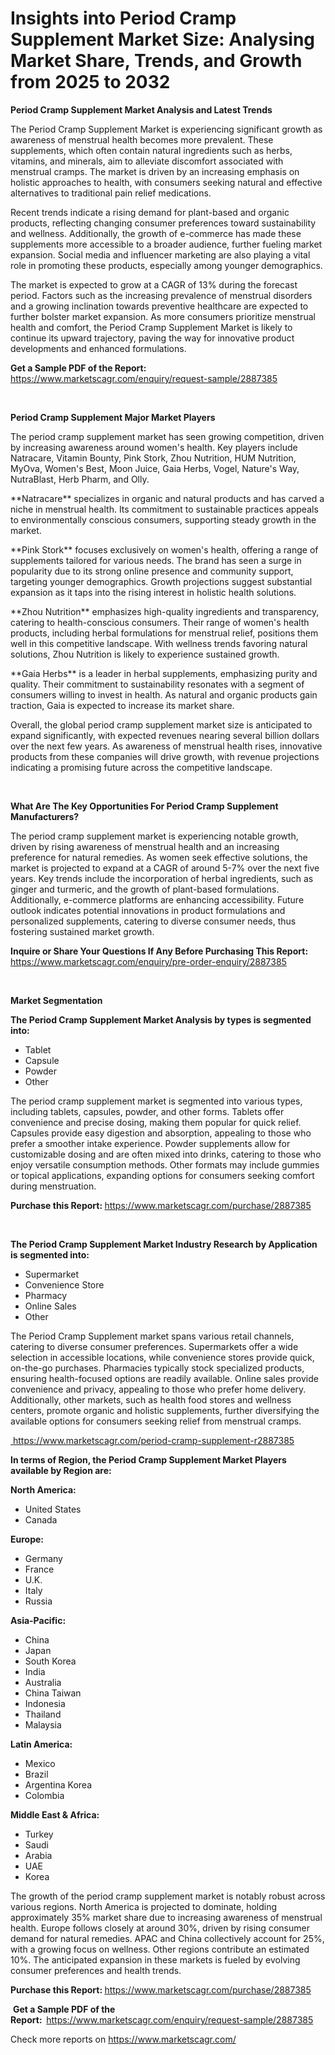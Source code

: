<p><h1>Insights into Period Cramp Supplement Market Size: Analysing Market Share, Trends, and Growth from 2025 to 2032</h1></p><p><strong>Period Cramp Supplement Market Analysis and Latest Trends</strong></p>
<p><p>The Period Cramp Supplement Market is experiencing significant growth as awareness of menstrual health becomes more prevalent. These supplements, which often contain natural ingredients such as herbs, vitamins, and minerals, aim to alleviate discomfort associated with menstrual cramps. The market is driven by an increasing emphasis on holistic approaches to health, with consumers seeking natural and effective alternatives to traditional pain relief medications.</p><p>Recent trends indicate a rising demand for plant-based and organic products, reflecting changing consumer preferences toward sustainability and wellness. Additionally, the growth of e-commerce has made these supplements more accessible to a broader audience, further fueling market expansion. Social media and influencer marketing are also playing a vital role in promoting these products, especially among younger demographics.</p><p>The market is expected to grow at a CAGR of 13% during the forecast period. Factors such as the increasing prevalence of menstrual disorders and a growing inclination towards preventive healthcare are expected to further bolster market expansion. As more consumers prioritize menstrual health and comfort, the Period Cramp Supplement Market is likely to continue its upward trajectory, paving the way for innovative product developments and enhanced formulations.</p></p>
<p><strong>Get a Sample PDF of the Report:&nbsp;</strong> <a href="https://www.marketscagr.com/enquiry/request-sample/2887385?utm_campaign=3460&utm_medium=2&utm_source=Github&utm_content=ia&utm_term=14032025&utm_id=period-cramp-supplement">https://www.marketscagr.com/enquiry/request-sample/2887385</a></p>
<p>&nbsp;</p>
<p><strong>Period Cramp Supplement Major Market Players</strong></p>
<p><p>The period cramp supplement market has seen growing competition, driven by increasing awareness around women's health. Key players include Natracare, Vitamin Bounty, Pink Stork, Zhou Nutrition, HUM Nutrition, MyOva, Women's Best, Moon Juice, Gaia Herbs, Vogel, Nature's Way, NutraBlast, Herb Pharm, and Olly.</p><p>**Natracare** specializes in organic and natural products and has carved a niche in menstrual health. Its commitment to sustainable practices appeals to environmentally conscious consumers, supporting steady growth in the market.</p><p>**Pink Stork** focuses exclusively on women's health, offering a range of supplements tailored for various needs. The brand has seen a surge in popularity due to its strong online presence and community support, targeting younger demographics. Growth projections suggest substantial expansion as it taps into the rising interest in holistic health solutions.</p><p>**Zhou Nutrition** emphasizes high-quality ingredients and transparency, catering to health-conscious consumers. Their range of women's health products, including herbal formulations for menstrual relief, positions them well in this competitive landscape. With wellness trends favoring natural solutions, Zhou Nutrition is likely to experience sustained growth.</p><p>**Gaia Herbs** is a leader in herbal supplements, emphasizing purity and quality. Their commitment to sustainability resonates with a segment of consumers willing to invest in health. As natural and organic products gain traction, Gaia is expected to increase its market share.</p><p>Overall, the global period cramp supplement market size is anticipated to expand significantly, with expected revenues nearing several billion dollars over the next few years. As awareness of menstrual health rises, innovative products from these companies will drive growth, with revenue projections indicating a promising future across the competitive landscape.</p></p>
<p>&nbsp;</p>
<p><strong>What Are The Key Opportunities For Period Cramp Supplement Manufacturers?</strong></p>
<p><p>The period cramp supplement market is experiencing notable growth, driven by rising awareness of menstrual health and an increasing preference for natural remedies. As women seek effective solutions, the market is projected to expand at a CAGR of around 5-7% over the next five years. Key trends include the incorporation of herbal ingredients, such as ginger and turmeric, and the growth of plant-based formulations. Additionally, e-commerce platforms are enhancing accessibility. Future outlook indicates potential innovations in product formulations and personalized supplements, catering to diverse consumer needs, thus fostering sustained market growth.</p></p>
<p><strong>Inquire or Share Your Questions If Any Before Purchasing This Report:</strong> <a href="https://www.marketscagr.com/enquiry/pre-order-enquiry/2887385?utm_campaign=3460&utm_medium=2&utm_source=Github&utm_content=ia&utm_term=14032025&utm_id=period-cramp-supplement">https://www.marketscagr.com/enquiry/pre-order-enquiry/2887385</a></p>
<p>&nbsp;</p>
<p><strong>Market Segmentation</strong></p>
<p><strong>The Period Cramp Supplement Market Analysis by types is segmented into:</strong></p>
<p><ul><li>Tablet</li><li>Capsule</li><li>Powder</li><li>Other</li></ul></p>
<p><p>The period cramp supplement market is segmented into various types, including tablets, capsules, powder, and other forms. Tablets offer convenience and precise dosing, making them popular for quick relief. Capsules provide easy digestion and absorption, appealing to those who prefer a smoother intake experience. Powder supplements allow for customizable dosing and are often mixed into drinks, catering to those who enjoy versatile consumption methods. Other formats may include gummies or topical applications, expanding options for consumers seeking comfort during menstruation.</p></p>
<p><strong>Purchase this Report:&nbsp;</strong><a href="https://www.marketscagr.com/purchase/2887385?utm_campaign=3460&utm_medium=2&utm_source=Github&utm_content=ia&utm_term=14032025&utm_id=period-cramp-supplement">https://www.marketscagr.com/purchase/2887385</a></p>
<p>&nbsp;</p>
<p><strong>The Period Cramp Supplement Market Industry Research by Application is segmented into:</strong></p>
<p><ul><li>Supermarket</li><li>Convenience Store</li><li>Pharmacy</li><li>Online Sales</li><li>Other</li></ul></p>
<p><p>The Period Cramp Supplement market spans various retail channels, catering to diverse consumer preferences. Supermarkets offer a wide selection in accessible locations, while convenience stores provide quick, on-the-go purchases. Pharmacies typically stock specialized products, ensuring health-focused options are readily available. Online sales provide convenience and privacy, appealing to those who prefer home delivery. Additionally, other markets, such as health food stores and wellness centers, promote organic and holistic supplements, further diversifying the available options for consumers seeking relief from menstrual cramps.</p></p>
<p><a href="https://www.marketscagr.com/period-cramp-supplement-r2887385?utm_campaign=3460&utm_medium=2&utm_source=Github&utm_content=ia&utm_term=14032025&utm_id=period-cramp-supplement">&nbsp;https://www.marketscagr.com/period-cramp-supplement-r2887385</a></p>
<p><strong>In terms of Region, the Period Cramp Supplement Market Players available by Region are:</strong></p>
<p>
    <p> <strong> North America: </strong>
        <ul>
            <li>United States</li>
            <li>Canada</li>
        </ul>
        </p> 
    <p> <strong> Europe: </strong>
        <ul>
            <li>Germany</li>
            <li>France</li>
            <li>U.K.</li>
            <li>Italy</li>
            <li>Russia</li>
        </ul>
        </p> 
    <p> <strong> Asia-Pacific: </strong>
        <ul>
            <li>China</li>
            <li>Japan</li>
            <li>South Korea</li>
            <li>India</li>
            <li>Australia</li>
            <li>China Taiwan</li>
            <li>Indonesia</li>
            <li>Thailand</li>
            <li>Malaysia</li>
        </ul>
        </p> 
    <p> <strong> Latin America: </strong>
        <ul>
            <li>Mexico</li>
            <li>Brazil</li>
            <li>Argentina Korea</li>
            <li>Colombia</li>
        </ul>
        </p> 
    <p> <strong> Middle East & Africa: </strong>
        <ul>
            <li>Turkey</li>
            <li>Saudi</li>
            <li>Arabia</li>
            <li>UAE</li>
            <li>Korea</li>
        </ul>
    </p>
    </p>
<p><p>The growth of the period cramp supplement market is notably robust across various regions. North America is projected to dominate, holding approximately 35% market share due to increasing awareness of menstrual health. Europe follows closely at around 30%, driven by rising consumer demand for natural remedies. APAC and China collectively account for 25%, with a growing focus on wellness. Other regions contribute an estimated 10%. The anticipated expansion in these markets is fueled by evolving consumer preferences and health trends.</p></p>
<p><strong>Purchase this Report: </strong><a href="https://www.marketscagr.com/purchase/2887385?utm_campaign=3460&utm_medium=2&utm_source=Github&utm_content=ia&utm_term=14032025&utm_id=period-cramp-supplement">https://www.marketscagr.com/purchase/2887385</a></p>
<p>&nbsp;<strong>Get a Sample PDF of the Report:&nbsp;&nbsp;</strong><a href="https://www.marketscagr.com/enquiry/request-sample/2887385?utm_campaign=3460&utm_medium=2&utm_source=Github&utm_content=ia&utm_term=14032025&utm_id=period-cramp-supplement">https://www.marketscagr.com/enquiry/request-sample/2887385</a></p>
<p><strong></strong></p>
<p>Check more reports on <a href="https://www.marketscagr.com/?utm_campaign=3460&utm_medium=2&utm_source=Github&utm_content=ia&utm_term=14032025&utm_id=period-cramp-supplement">https://www.marketscagr.com/</a></p>